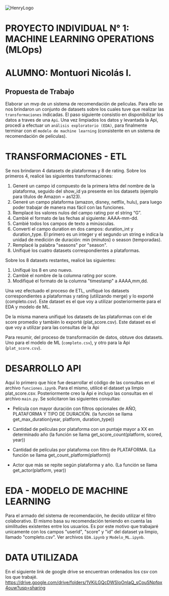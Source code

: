 ![HenryLogo](https://d31uz8lwfmyn8g.cloudfront.net/Assets/logo-henry-white-lg.png)

# **PROYECTO INDIVIDUAL N° 1: MACHINE LEARNING OPERATIONS (MLOps)**
# **ALUMNO: Montuori Nicolás I.**
## **Propuesta de Trabajo**
Elaborar un mvp de un sistema de recomendación de peliculas. Para ello se nos brindaron un conjunto de datasets sobre los cuales tuve que realizar las `transformaciones` indicadas. El paso siguiente consistío en disponibilizar los datos a traves de una `Api`. Una vez limpiados los datos y levantada la Api, procedí a efectuar un `análisis exploratorio (EDA)`, para finalmente terminar con el `modelo de machine learning` (consistente en un sistema de recomendación de películas).  

# **TRANSFORMACIONES - ETL**
Se nos brindaron 4 datasets de plataformas y 8 de rating. Sobre los primeros 4, realicé las siguientes transformaciones: 
1) Generé un campo id compuesto de la primera letra del nombre de la plataforma, seguido del show_id ya presente en los datasets (ejemplo para títulos de Amazon = as123).
2) Generé un campo plataforma (amazon, disney, netflix, hulu), para luego poder trabajar de manera mas fácil con las funciones.
3) Remplacé los valores nulos del campo rating  por el string “G”.
4) Cambié el formato de las fechas al siguiente: AAAA-mm-dd.
5) Cambié todos los campos de texto a minúsculas. 
6) Convertí el campo duration en dos campos: duration_int y duration_type. El primero es un integer y el segundo un string e indica  la unidad de medición de duración: min (minutos) o season (temporadas).
7) Remplacé la palabra "seasons" por "season".
8) Unifiqué los cuatro datasets correspondientes a plataformas. 

Sobre los 8 datasets restantes, realicé las siguientes: 
1) Unifiqué los 8 en uno nuevo. 
2) Cambié el nombre de la columna rating por score. 
3) Modifiqué el formato de la columna "timestamp" a AAAA,mm,dd.

Una vez efectuado el proceso de ETL, unifiqué los datasets correspondientes a plataformas y rating (utilizando merge) y lo exporté (completo.csv). Este dataset  es el que voy a utilizar posteriormente para el EDA y modelo de ML.

De la misma manera unifiqué los datasets de las plataformas con el de score promedio y también lo exporté (plat_score.csv). Este dataset es el que voy a utilizar para las consultas de la Api

Para resumir, del proceso de transformación de datos, obtuve dos datasets. Uno para el modelo de ML (`completo.csv`), y otro para la Api (`plat_score.csv`).   

# **DESARROLLO API**
Aquí lo primero que hice fue desarrollar el código de las consultas en el archivo `funciones.ipynb`. Para el mismo, utilicé el dataset ya limpio plat_score.csv. Posteriormente creo la Api e incluyo las consultas  en el archivo `main.py`. Se solicitaron las siguientes consultas: 
- Película con mayor duración con filtros opcionales de AÑO, PLATAFORMA Y TIPO DE DURACIÓN. (la función se llama get_max_duration(year, platform, duration_type))

- Cantidad de películas por plataforma con un puntaje mayor a XX en determinado año (la función se llama get_score_count(platform, scored, year))

- Cantidad de películas por plataforma con filtro de PLATAFORMA. (La función se llama get_count_platform(platform))

- Actor que más se repite según plataforma y año. (La función se llama get_actor(platform, year)) 

# **EDA - MODELO DE MACHINE LEARNING**
Para el armado del sistema de recomendación, he decido utilizar el filtro colaborativo. El mismo basa su recomendación teniendo en cuenta las similitudes existentes entre los usuarios. Es por este motivo que trabajaré unicamente con los campos "userId", "score" y "id" del dataset ya limpio, llamado "completo.csv". Ver archivos `EDA.ipynb` y `Modelo_ML.ipynb`.

# **DATA UTILIZADA**
En el siguiente link de google drive se encuentran ordenados los csv con los que trabajé. https://drive.google.com/drive/folders/1VKiLGQcDWSIoOnIaQ_sCouSNpfpx4ouw?usp=sharing